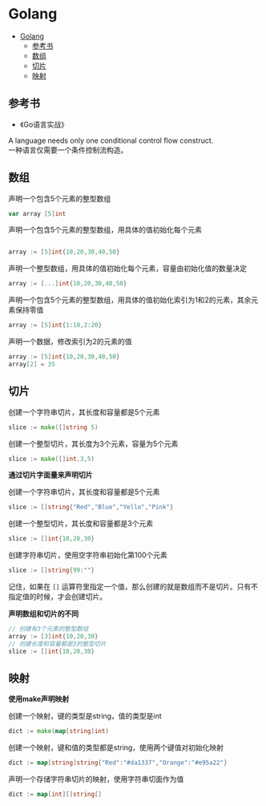 # Golang

<!-- TOC -->

- [Golang](#golang)
  - [参考书](#参考书)
  - [数组](#数组)
  - [切片](#切片)
  - [映射](#映射)

<!-- /TOC -->

## 参考书

- 《Go语言实战》

A language needs only one conditional control flow construct.  
一种语言仅需要一个条件控制流构造。

## 数组


声明一个包含5个元素的整型数组
``` go
var array [5]int
```

声明一个包含5个元素的整型数组，用具体的值初始化每个元素
``` go

array := [5]int{10,20,30,40,50}

```

声明一个整型数组，用具体的值初始化每个元素，容量由初始化值的数量决定
``` go
array := [...]int{10,20,30,40,50}
```

声明一个包含5个元素的整型数组，用具体的值初始化索引为1和2的元素，其余元素保持零值

``` go
array := [5]int{1:10,2:20}
```

声明一个数据，修改索引为2的元素的值

``` go
array := [5]int{10,20,30,40,50}
array[2] = 35
```

## 切片

创建一个字符串切片，其长度和容量都是5个元素

``` go
slice := make([]string 5)
```

创建一个整型切片，其长度为3个元素，容量为5个元素
``` go
slice := make([]int,3,5)
```

**通过切片字面量来声明切片**

创建一个字符串切片，其长度和容量都是5个元素
``` go
slice := []string{"Red","Blue","Yello","Pink"}

```
创建一个整型切片，其长度和容量都是3个元素
``` go
slice := []int{10,20,30}
```


创建字符串切片，使用空字符串初始化第100个元素
``` go
slice := []string{99:""}
```

记住，如果在 `[]` 运算符里指定一个值，那么创建的就是数组而不是切片。只有不指定值的时候，才会创建切片。

**声明数组和切片的不同**

``` go
// 创建有3个元素的整型数组
array := [3]int{10,20,30}
// 创建长度和容量都是3的整型切片
slice := []int{10,20,30}
```

## 映射

**使用make声明映射**

创建一个映射，键的类型是string，值的类型是int
``` go
dict := make(map[string]int)
```
创建一个映射，键和值的类型都是string，使用两个键值对初始化映射

``` go
dict := map[string]string{"Red":"#da1337","Orange":"#e95a22"}
```

声明一个存储字符串切片的映射，使用字符串切面作为值
``` go
dict := map[int][]string[]
```
